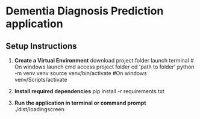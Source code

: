 # Dementia Diagnosis Prediction application

## Setup Instructions

1. **Create a Virtual Environment**
    download project folder
        launch terminal  # On windows  launch cmd
        access project folder cd 'path to folder'
    python -m venv venv
    source venv/bin/activate #On windows venv/Scripts/activate

2. **Install required dependencies**
    pip install -r requirements.txt

3. **Run the application in terminal or command prompt**
    ./dist/loadingscreen